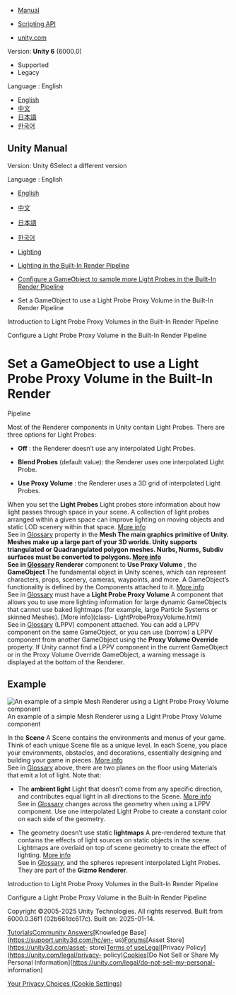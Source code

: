 [](https://docs.unity3d.com)

  * [Manual](../Manual/index.html)
  * [Scripting API](../ScriptReference/index.html)

  * [unity.com](https://unity.com/)

Version: **Unity 6** (6000.0)

  * Supported
  * Legacy

Language : English

  * [English](/Manual/class-LightProbeProxyVolume-add.html)
  * [中文](/cn/current/Manual/class-LightProbeProxyVolume-add.html)
  * [日本語](/ja/current/Manual/class-LightProbeProxyVolume-add.html)
  * [한국어](/kr/current/Manual/class-LightProbeProxyVolume-add.html)

[](https://docs.unity3d.com)

## Unity Manual

Version: Unity 6Select a different version

Language : English

  * [English](/Manual/class-LightProbeProxyVolume-add.html)
  * [中文](/cn/current/Manual/class-LightProbeProxyVolume-add.html)
  * [日本語](/ja/current/Manual/class-LightProbeProxyVolume-add.html)
  * [한국어](/kr/current/Manual/class-LightProbeProxyVolume-add.html)

  * [Lighting](LightingOverview.html)
  * [Lighting in the Built-In Render Pipeline](lighting-birp.html)
  * [Configure a GameObject to sample more Light Probes in the Built-In Render Pipeline](LightProbeProxyVolume-landing.html)
  * Set a GameObject to use a Light Probe Proxy Volume in the Built-In Render Pipeline

[](class-LightProbeProxyVolume.html)

Introduction to Light Probe Proxy Volumes in the Built-In Render Pipeline

[](class-LightProbeProxyVolume-configure.html)

Configure a Light Probe Proxy Volume in the Built-In Render Pipeline

# Set a GameObject to use a Light Probe Proxy Volume in the Built-In Render
Pipeline

Most of the Renderer components in Unity contain Light Probes. There are three
options for Light Probes:

  * **Off** : the Renderer doesn’t use any interpolated Light Probes.

  * **Blend Probes** (default value): the Renderer uses one interpolated Light Probe.

  * **Use Proxy Volume** : the Renderer uses a 3D grid of interpolated Light Probes.

When you set the **Light Probes** Light probes store information about how
light passes through space in your scene. A collection of light probes
arranged within a given space can improve lighting on moving objects and
static LOD scenery within that space. [More info](LightProbes.html)  
See in [Glossary](Glossary.html#LightProbe) property in the ****Mesh** The
main graphics primitive of Unity. Meshes make up a large part of your 3D
worlds. Unity supports triangulated or Quadrangulated polygon meshes. Nurbs,
Nurms, Subdiv surfaces must be converted to polygons. [More info](mesh.html)  
See in [Glossary](Glossary.html#Mesh) Renderer** component to **Use Proxy
Volume** , the **GameObject** The fundamental object in Unity scenes, which
can represent characters, props, scenery, cameras, waypoints, and more. A
GameObject’s functionality is defined by the Components attached to it. [More
info](class-GameObject.html)  
See in [Glossary](Glossary.html#GameObject) must have a **Light Probe Proxy
Volume** A component that allows you to use more lighting information for
large dynamic GameObjects that cannot use baked lightmaps (for example, large
Particle Systems or skinned Meshes). [More info](class-
LightProbeProxyVolume.html)  
See in [Glossary](Glossary.html#LightProbeProxyVolume) (LPPV) component
attached. You can add a LPPV component on the same GameObject, or you can use
(borrow) a LPPV component from another GameObject using the **Proxy Volume
Override** property. If Unity cannot find a LPPV component in the current
GameObject or in the Proxy Volume Override GameObject, a warning message is
displayed at the bottom of the Renderer.

## Example

![An example of a simple Mesh Renderer using a Light Probe Proxy Volume
component](../uploads/Main/LightProbeProxyVolumeExample.png) An example of a
simple Mesh Renderer using a Light Probe Proxy Volume component

In the **Scene** A Scene contains the environments and menus of your game.
Think of each unique Scene file as a unique level. In each Scene, you place
your environments, obstacles, and decorations, essentially designing and
building your game in pieces. [More info](CreatingScenes.html)  
See in [Glossary](Glossary.html#Scene) above, there are two planes on the
floor using Materials that emit a lot of light. Note that:

  * The **ambient light** Light that doesn’t come from any specific direction, and contributes equal light in all directions to the Scene. [More info](lighting-window.html)  
See in [Glossary](Glossary.html#Ambientlight) changes across the geometry when
using a LPPV component. Use one interpolated Light Probe to create a constant
color on each side of the geometry.

  * The geometry doesn’t use static **lightmaps** A pre-rendered texture that contains the effects of light sources on static objects in the scene. Lightmaps are overlaid on top of scene geometry to create the effect of lighting. [More info](Lightmapping.html)  
See in [Glossary](Glossary.html#Lightmap), and the spheres represent
interpolated Light Probes. They are part of the **Gizmo Renderer**.

[](class-LightProbeProxyVolume.html)

Introduction to Light Probe Proxy Volumes in the Built-In Render Pipeline

[](class-LightProbeProxyVolume-configure.html)

Configure a Light Probe Proxy Volume in the Built-In Render Pipeline

Copyright ©2005-2025 Unity Technologies. All rights reserved. Built from
6000.0.36f1 (02b661dc617c). Built on: 2025-01-14.

[Tutorials](https://learn.unity.com/)[Community
Answers](https://answers.unity3d.com)[Knowledge
Base](https://support.unity3d.com/hc/en-
us)[Forums](https://forum.unity3d.com)[Asset Store](https://unity3d.com/asset-
store)[Terms of
use](https://docs.unity3d.com/Manual/TermsOfUse.html)[Legal](https://unity.com/legal)[Privacy
Policy](https://unity.com/legal/privacy-
policy)[Cookies](https://unity.com/legal/cookie-policy)[Do Not Sell or Share
My Personal Information](https://unity.com/legal/do-not-sell-my-personal-
information)

[Your Privacy Choices (Cookie Settings)](javascript:void\(0\);)

